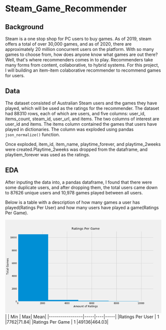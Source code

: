 # Steam_Game_Recommender

## Background
Steam is a one stop shop for PC users to buy games. As of 2019, steam offers a total of over 30,000 games, and as of 2020, there are approximately 20 million concurrent users on the platform. With so many games to choose from, how does anyone know what games are out there? Well, that's where recommenders comes in to play. Recommenders take many forms from content, collaborative, to hybrid systems. For this project, I will building an item-item colaborative recommender to recommend games for users. 

## Data
The dataset consisted of Australian Steam users and the games they have played, which will be used as the ratings for the recommender. The dataset had 88310 rows, each of which are users, and five columns: user_id, items_count, steam_id, user_url, and items. The two columns of interest are user_id and items. The items column contained the games that users have played in dictionaries. The column was exploded using pandas ```json_normalize()``` function. 

Once exploded, item_id, item_name, playtime_forever, and playtime_2weeks were created.Playtime_2weeks was dropped from the dataframe, and playtiem_forever was used as the ratings. 


## EDA
After inputing the data into, a pandas dataframe, I found that there were some duplicate users, and after dropping them, the total users came down to 87626 unique users and 10,978 games played between all users. 

Below is a table with a description of how many games a user has played(Ratings Per User) and how many users have played a game(Ratings Per Game). 

![alt text](https://github.com/HienHa34/Steam_Game_Recommender/blob/master/img/RatingsPerGame.png)
|                 | Min | Max| Mean|
|-----------------|-----|----|-----|
|Ratings Per User | 1   |7762|71.84|
|Ratings Per Game | 1   |49136|464.03|
